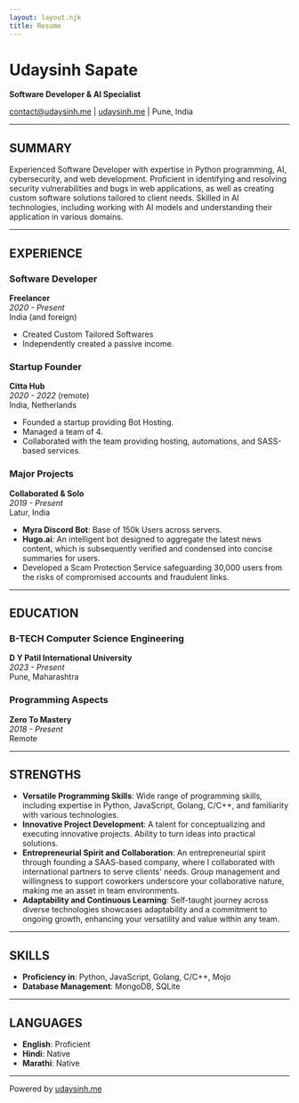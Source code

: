 ```yaml
---
layout: layout.njk
title: Resume
---
```

# Udaysinh Sapate
**Software Developer & AI Specialist**

contact@udaysinh.me | [udaysinh.me](https://udaysinh.me) | Pune, India

---

## SUMMARY
Experienced Software Developer with expertise in Python programming, AI, cybersecurity, and web development. Proficient in identifying and resolving security vulnerabilities and bugs in web applications, as well as creating custom software solutions tailored to client needs. Skilled in AI technologies, including working with AI models and understanding their application in various domains.

---

## EXPERIENCE

### Software Developer
**Freelancer**  
*2020 - Present*  
India (and foreign)

- Created Custom Tailored Softwares
- Independently created a passive income.

### Startup Founder
**Citta Hub**  
*2020 - 2022* (remote)  
India, Netherlands

- Founded a startup providing Bot Hosting.
- Managed a team of 4.
- Collaborated with the team providing hosting, automations, and SASS-based services.

### Major Projects
**Collaborated & Solo**  
*2019 - Present*  
Latur, India

- **Myra Discord Bot**: Base of 150k Users across servers.
- **Hugo.ai**: An intelligent bot designed to aggregate the latest news content, which is subsequently verified and condensed into concise summaries for users.
- Developed a Scam Protection Service safeguarding 30,000 users from the risks of compromised accounts and fraudulent links.

---

## EDUCATION

### B-TECH Computer Science Engineering
**D Y Patil International University**  
*2023 - Present*  
Pune, Maharashtra

### Programming Aspects
**Zero To Mastery**  
*2018 - Present*  
Remote

---

## STRENGTHS

- **Versatile Programming Skills**: Wide range of programming skills, including expertise in Python, JavaScript, Golang, C/C++, and familiarity with various technologies.
- **Innovative Project Development**: A talent for conceptualizing and executing innovative projects. Ability to turn ideas into practical solutions.
- **Entrepreneurial Spirit and Collaboration**: An entrepreneurial spirit through founding a SAAS-based company, where I collaborated with international partners to serve clients' needs. Group management and willingness to support coworkers underscore your collaborative nature, making me an asset in team environments.
- **Adaptability and Continuous Learning**: Self-taught journey across diverse technologies showcases adaptability and a commitment to ongoing growth, enhancing your versatility and value within any team.

---

## SKILLS

- **Proficiency in**: Python, JavaScript, Golang, C/C++, Mojo
- **Database Management**: MongoDB, SQLite

---

## LANGUAGES

- **English**: Proficient
- **Hindi**: Native
- **Marathi**: Native

---

Powered by [udaysinh.me](https://udaysinh.me)